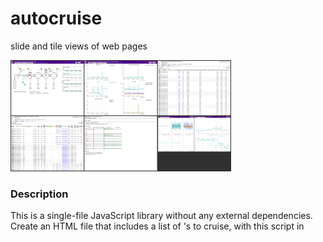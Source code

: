 # autocruise
slide and tile views of web pages

<img src="autocruise-screenshot.png" width="70%">

### Description
This is a single-file JavaScript library without any external dependencies.
Create an HTML file that includes a list of <a>'s to cruise, with this script in <script>,
then the <body> will be replaced with autocruise contents.


Example making an autocruise page:
```
<!DOCTYPE html>
<html lang="en">
  <head>
    <meta http-equiv="content-type" content="text/html; charset=UTF-8">
    <title>Autocruise</title>
    <script type="text/javascript" src="autocruise.js"></script>
  </head>

  <body autocruise-interval="10">
    <a href="page1.url">page 1
    <a href="page2.url">page 2
    <a href="page3.url">page 3
    ...
  </body>
</html>
```
            
Alternatively, pages can be defined in an external configuration file, which is specified in URL
   https://.../autocruise.html?config=URL_TO_CONFIG_JSON
In this case, the HTML body can be empty.

The JSON file should look like:
```
{
    "title": "My Autocruise",
    "interval": 60,
    "pages": [
        "page1.url",
        "page2.url"
    ]
}
```

Autocruise has several parameters, such as "interval". 
Parameter values can be specified by:
- config file
- "autocruise-NAME" attribute to the <body> element
- URL parameter, NAME=VALUE

Currently defined parameters are:
- interval: cycle view switch intervals, in seconds
- view: initial view mode, "cycle" (default) or "tile"
